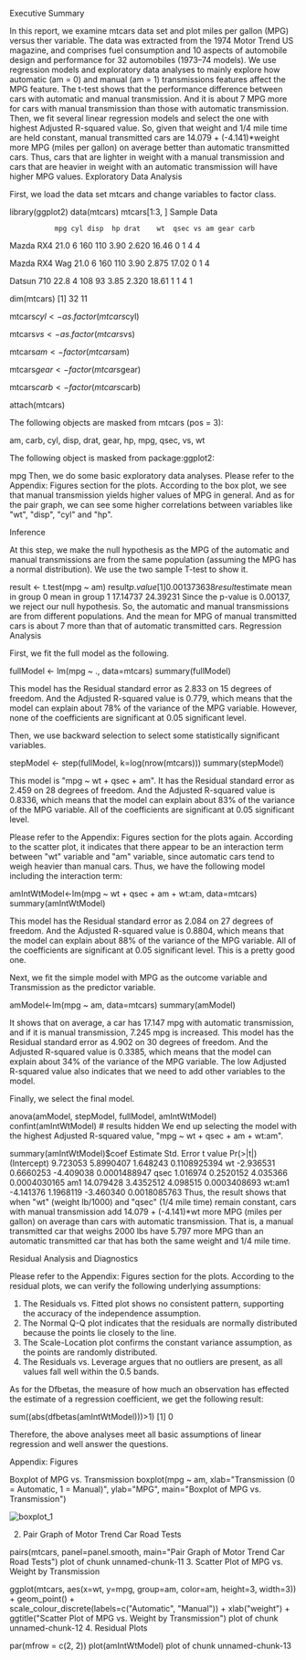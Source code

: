 Executive Summary

In this report, we examine mtcars data set and  plot miles per gallon (MPG) versus ther variable. The data was extracted from the 1974 Motor Trend US magazine, and comprises fuel consumption and 10 aspects of automobile design and performance for 32 automobiles (1973–74 models). We use regression models and exploratory data analyses to mainly explore how automatic (am = 0) and manual (am = 1) transmissions features affect the MPG feature. The t-test shows that the performance difference between cars with automatic and manual transmission. And it is about 7 MPG more for cars with manual transmission than those with automatic transmission. Then, we fit several linear regression models and select the one with highest Adjusted R-squared value. So, given that weight and 1/4 mile time are held constant, manual transmitted cars are 14.079 + (-4.141)*weight more MPG (miles per gallon) on average better than automatic transmitted cars. Thus, cars that are lighter in weight with a manual transmission and cars that are heavier in weight with an automatic transmission will have higher MPG values.
Exploratory Data Analysis

First, we load the data set mtcars and change variables to factor class.

library(ggplot2)
data(mtcars)
mtcars[1:3, ] 
Sample Data

               mpg cyl disp  hp drat    wt  qsec vs am gear carb
 Mazda RX4     21.0   6  160 110 3.90 2.620 16.46  0  1    4    4
 
 Mazda RX4 Wag 21.0   6  160 110 3.90 2.875 17.02  0  1    4    
 
 Datsun 710    22.8   4  108  93 3.85 2.320 18.61  1  1    4    1
 
dim(mtcars)
[1] 32 11

mtcars$cyl <- as.factor(mtcars$cyl)

mtcars$vs <- as.factor(mtcars$vs)

mtcars$am <- factor(mtcars$am)

mtcars$gear <- factor(mtcars$gear)

mtcars$carb <- factor(mtcars$carb)

attach(mtcars)

The following objects are masked from mtcars (pos = 3):

am, carb, cyl, disp, drat, gear, hp, mpg, qsec, vs, wt

The following object is masked from package:ggplot2:

mpg
Then, we do some basic exploratory data analyses. Please refer to the Appendix: Figures section for the plots. According to the box plot, we see that manual transmission yields higher values of MPG in general. And as for the pair graph, we can see some higher correlations between variables like "wt", "disp", "cyl" and "hp".

Inference

At this step, we make the null hypothesis as the MPG of the automatic and manual transmissions are from the same population (assuming the MPG has a normal distribution). We use the two sample T-test to show it.

result <- t.test(mpg ~ am)
result$p.value
[1] 0.001373638
result$estimate
mean in group 0 mean in group 1 
 17.14737        24.39231
Since the p-value is 0.00137, we reject our null hypothesis. So, the automatic and manual transmissions are from different populations. And the mean for MPG of manual transmitted cars is about 7 more than that of automatic transmitted cars.
Regression Analysis

First, we fit the full model as the following.

fullModel <- lm(mpg ~ ., data=mtcars)
summary(fullModel) 

This model has the Residual standard error as 2.833 on 15 degrees of freedom. And the Adjusted R-squared value is 0.779, which means that the model can explain about 78% of the variance of the MPG variable. However, none of the coefficients are significant at 0.05 significant level.

Then, we use backward selection to select some statistically significant variables.

stepModel <- step(fullModel, k=log(nrow(mtcars)))
summary(stepModel)

This model is "mpg ~ wt + qsec + am". It has the Residual standard error as 2.459 on 28 degrees of freedom. And the Adjusted R-squared value is 0.8336, which means that the model can explain about 83% of the variance of the MPG variable. All of the coefficients are significant at 0.05 significant level.

Please refer to the Appendix: Figures section for the plots again. According to the scatter plot, it indicates that there appear to be an interaction term between "wt" variable and "am" variable, since automatic cars tend to weigh heavier than manual cars. Thus, we have the following model including the interaction term:

amIntWtModel<-lm(mpg ~ wt + qsec + am + wt:am, data=mtcars)
summary(amIntWtModel)

This model has the Residual standard error as 2.084 on 27 degrees of freedom. And the Adjusted R-squared value is 0.8804, which means that the model can explain about 88% of the variance of the MPG variable. All of the coefficients are significant at 0.05 significant level. This is a pretty good one.

Next, we fit the simple model with MPG as the outcome variable and Transmission as the predictor variable.

amModel<-lm(mpg ~ am, data=mtcars)
summary(amModel)

It shows that on average, a car has 17.147 mpg with automatic transmission, and if it is manual transmission, 7.245 mpg is increased. This model has the Residual standard error as 4.902 on 30 degrees of freedom. And the Adjusted R-squared value is 0.3385, which means that the model can explain about 34% of the variance of the MPG variable. The low Adjusted R-squared value also indicates that we need to add other variables to the model.

Finally, we select the final model.

anova(amModel, stepModel, fullModel, amIntWtModel) 
confint(amIntWtModel) # results hidden
We end up selecting the model with the highest Adjusted R-squared value, "mpg ~ wt + qsec + am + wt:am".

summary(amIntWtModel)$coef
             Estimate Std. Error   t value     Pr(>|t|)
(Intercept)  9.723053  5.8990407  1.648243 0.1108925394
wt          -2.936531  0.6660253 -4.409038 0.0001488947
qsec         1.016974  0.2520152  4.035366 0.0004030165
am1         14.079428  3.4352512  4.098515 0.0003408693
wt:am1      -4.141376  1.1968119 -3.460340 0.0018085763
Thus, the result shows that when "wt" (weight lb/1000) and "qsec" (1/4 mile time) remain constant, cars with manual transmission add 14.079 + (-4.141)*wt more MPG (miles per gallon) on average than cars with automatic transmission. That is, a manual transmitted car that weighs 2000 lbs have 5.797 more MPG than an automatic transmitted car that has both the same weight and 1/4 mile time.

Residual Analysis and Diagnostics

Please refer to the Appendix: Figures section for the plots. According to the residual plots, we can verify the following underlying assumptions:
1. The Residuals vs. Fitted plot shows no consistent pattern, supporting the accuracy of the independence assumption.
2. The Normal Q-Q plot indicates that the residuals are normally distributed because the points lie closely to the line.
3. The Scale-Location plot confirms the constant variance assumption, as the points are randomly distributed.
4. The Residuals vs. Leverage argues that no outliers are present, as all values fall well within the 0.5 bands.

As for the Dfbetas, the measure of how much an observation has effected the estimate of a regression coefficient, we get the following result:

sum((abs(dfbetas(amIntWtModel)))>1)
[1] 0

Therefore, the above analyses meet all basic assumptions of linear regression and well answer the questions.

Appendix: Figures

Boxplot of MPG vs. Transmission
boxplot(mpg ~ am, xlab="Transmission (0 = Automatic, 1 = Manual)", ylab="MPG",
        main="Boxplot of MPG vs. Transmission")
        
![boxplot_1](https://cloud.githubusercontent.com/assets/10902765/10301072/95ef5056-6bb3-11e5-95da-346d4d6aa522.PNG)

2. Pair Graph of Motor Trend Car Road Tests

pairs(mtcars, panel=panel.smooth, main="Pair Graph of Motor Trend Car Road Tests")
plot of chunk unnamed-chunk-11
3. Scatter Plot of MPG vs. Weight by Transmission

ggplot(mtcars, aes(x=wt, y=mpg, group=am, color=am, height=3, width=3)) + geom_point() +  
scale_colour_discrete(labels=c("Automatic", "Manual")) + 
xlab("weight") + ggtitle("Scatter Plot of MPG vs. Weight by Transmission")
plot of chunk unnamed-chunk-12
4. Residual Plots

par(mfrow = c(2, 2))
plot(amIntWtModel)
plot of chunk unnamed-chunk-13

